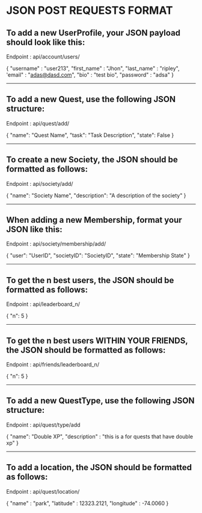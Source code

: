 # JSON POST REQUESTS FORMAT

## To add a new UserProfile, your JSON payload should look like this:

Endpoint : api/account/users/

{
  "username" : "user213",
  "first_name" : "Jhon",
  "last_name" : "ripley",
  'email" : "adas@dasd.com",
  "bio" : "test bio",
  "password" : "adsa"
}

---------------------------------------------------------------------------

## To add a new Quest, use the following JSON structure:

Endpoint : api/quest/add/

{
  "name": "Quest Name",
  "task": "Task Description",
  "state": False
}

----------------------------------------------------------------------------

## To create a new Society, the JSON should be formatted as follows:

Endpoint : api/society/add/

{
  "name": "Society Name",
  "description": "A description of the society"
}

----------------------------------------------------------------------------------

## When adding a new Membership, format your JSON like this:

Endpoint : api/society/membership/add/

{
  "user": "UserID",
  "societyID": "SocietyID",
  "state": "Membership State"
}

------------------------------------------------------------------------------------

## To get the n best users, the JSON should be formatted as follows:

Endpoint : api/leaderboard_n/

{
  "n": 5
}

------------------------------------------------------------------------------------

## To get the n best users WITHIN YOUR FRIENDS, the JSON should be formatted as follows:

Endpoint : api/friends/leaderboard_n/

{
  "n": 5
}

------------------------------------------------------------------------------------

## To add a new QuestType, use the following JSON structure:

Endpoint : api/quest/type/add

{
  "name": "Double XP",
  "description" : "this is a for quests that have double xp"
}

-------------------------------------------------------------------------------------

## To add a location, the JSON should be formatted as follows:

Endpoint : api/quest/location/

{
  "name" : "park",
  "latitude" : 12323.2121,
  "longitude" : -74.0060
}

